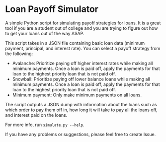 # Loan Payoff Simulator
A simple Python script for simulating payoff strategies for loans. It is a great tool if you are a student out of college and you are trying to figure out how to get your loans out of the way ASAP.

This script takes in a JSON file containing basic loan data (minimum payment, principal, and interest rate). You can select a payoff strategy from the following:
- Avalanche: Prioritize paying off higher interest rates while making all minimum payments. Once a loan is paid off, apply the payments for that loan to the highest priority loan that is not paid off.
- Snowball: Prioritize paying off lower balance loans while making all minimum payments. Once a loan is paid off, apply the payments for that loan to the highest priority loan that is not paid off.
- Minimum payment: Only make minimum payments on all loans.

The script outputs a JSON dump with information about the loans such as which order to pay them off in, how long it will take to pay all the loans off, and interest paid on the loans.

For more info, run `simulate.py --help`.

If you have any problems or suggestions, please feel free to create Issue.
